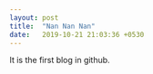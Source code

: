 ```yaml
---
layout: post
title:  "Nan Nan Nan"
date:   2019-10-21 21:03:36 +0530
---
```


It is the first blog in github.

